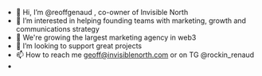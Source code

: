- 👋 Hi, I’m @reoffgenaud , co-owner of Invisible North
- 👀 I’m interested in helping founding teams with marketing, growth and communications strategy
- 🌱 We're growing the largest marketing agency in web3
- 💞️ I’m looking to support great projects
- 📫 How to reach me geoff@invisiblenorth.com or on TG @rockin_renaud
-
<!---
reoffgenaud/reoffgenaud is a ✨ special ✨ repository because its `README.md` (this file) appears on your GitHub profile.
You can click the Preview link to take a look at your changes.
--->
